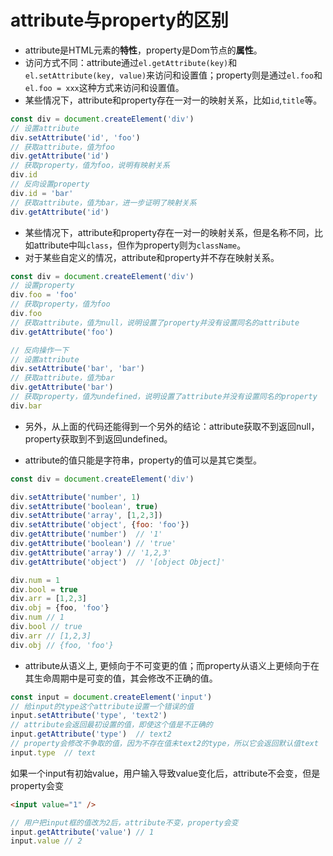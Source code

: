 # attribute与property的区别

- attribute是HTML元素的**特性**，property是Dom节点的**属性**。
- 访问方式不同：attribute通过`el.getAttribute(key)`和`el.setAttribute(key, value)`来访问和设置值；property则是通过`el.foo`和`el.foo = xxx`这种方式来访问和设置值。
- 某些情况下，attribute和property存在一对一的映射关系，比如`id`,`title`等。

```js
const div = document.createElement('div')
// 设置attribute
div.setAttribute('id', 'foo')
// 获取attribute，值为foo
div.getAttribute('id')
// 获取property，值为foo，说明有映射关系
div.id
// 反向设置property
div.id = 'bar'
// 获取attribute，值为bar，进一步证明了映射关系
div.getAttribute('id')
```

- 某些情况下，attribute和property存在一对一的映射关系，但是名称不同，比如attribute中叫`class`，但作为property则为`className`。
- 对于某些自定义的情况，attribute和property并不存在映射关系。

```js
const div = document.createElement('div')
// 设置property
div.foo = 'foo'
// 获取property，值为foo
div.foo
// 获取attribute，值为null，说明设置了property并没有设置同名的attribute
div.getAttribute('foo')

// 反向操作一下
// 设置attribute
div.setAttribute('bar', 'bar')
// 获取attribute，值为bar
div.getAttribute('bar')
// 获取property，值为undefined，说明设置了attribute并没有设置同名的property
div.bar
```
- 另外，从上面的代码还能得到一个另外的结论：attribute获取不到返回null，property获取到不到返回undefined。

- attribute的值只能是字符串，property的值可以是其它类型。

```js
const div = document.createElement('div')

div.setAttribute('number', 1)
div.setAttribute('boolean', true)
div.setAttribute('array', [1,2,3])
div.setAttribute('object', {foo: 'foo'})
div.getAttribute('number')  // '1'
div.getAttribute('boolean') // 'true'
div.getAttribute('array') // '1,2,3'
div.getAttribute('object')  // '[object Object]'

div.num = 1
div.bool = true
div.arr = [1,2,3]
div.obj = {foo, 'foo'}
div.num // 1
div.bool // true
div.arr // [1,2,3]
div.obj // {foo, 'foo'}
```

- attribute从语义上, 更倾向于不可变更的值；而property从语义上更倾向于在其生命周期中是可变的值，其会修改不正确的值。

```js
const input = document.createElement('input')
// 给input的type这个attribute设置一个错误的值
input.setAttribute('type', 'text2')
// attribute会返回最初设置的值，即使这个值是不正确的
input.getAttribute('type')  // text2
// property会修改不争取的值，因为不存在值未text2的type，所以它会返回默认值text
input.type  // text
```

如果一个input有初始value，用户输入导致value变化后，attribute不会变，但是property会变

```html
<input value="1" />
```

```js
// 用户把input框的值改为2后，attribute不变，property会变
input.getAttribute('value') // 1
input.value // 2
```


